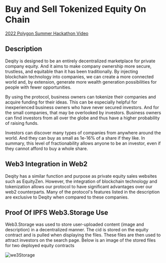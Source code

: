 # Buy and Sell Tokenized Equity On Chain
[2022 Polygon Summer Hackathon Video](https://www.youtube.com/watch?v=w7OCmQtcZmk)

## Description
Deqity is designed to be an entirely decentralized marketplace for private company equity. And it aims to make company ownership more secure, trustless, and equitable than it has been traditionally. By injecting blockchain technology into companies, we can create a more connected world and, by extension, generate more wealth generation possibilities for people with fewer opportunities. 

By using the protocol, business owners can tokenize their companies and acquire funding for their ideas. This can be especially helpful for inexperienced business owners who have never secured investors. And for the small companies, that may be overlooked by investors. Business owners can find investors from all over the globe and thus have a higher probability of raising funds.

Investors can discover many types of companies from anywhere around the world. And they can buy as small as 1e-16% of a share if they like. In summary, this level of fractionability allows anyone to be an investor, even if they cannot afford to buy a whole share.

## Web3 Integration in Web2 
Deqity has a similar function and purpose as private equity sales websites such as EquityZen. However, the integration of blockchain technology and tokenization allows our protocol to have significant advantages over our web2 counterparts. Many of the protocol's features listed in the description are exclusive to Deqity when compared to these companies. 

## Proof Of IPFS Web3.Storage Use
Web3.Storage was used to store user-uploaded content (image and description) in a decentralized manner. The cid is stored on the equity contract and is pulled when displaying the files. These files are then used to attract investors on the search page. Below is an image of the stored files for two deployed equity contracts

![we3Storage](https://user-images.githubusercontent.com/108776533/185771853-729b5466-c71c-437b-bceb-9fd3d329dd59.PNG)
